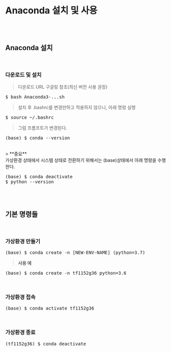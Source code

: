# Anaconda 설치 및 사용

</br></br>

## Anaconda 설치
</br>

### 다운로드 및 설치
> 다운로드 URL 구글링 참조(최신 버전 사용 권장)
<pre>$ bash Anaconda3-...sh</pre>
> 설치 후 .bashrc를 변경만하고 적용하지 않으니, 아래 명령 실행
<pre>$ source ~/.bashrc</pre>
> 그럼 프롬프트가 변경된다.
<pre>(base) $ conda --version</pre>
</br>
> **중요**</br>
가상환경 상태에서 시스템 상태로 전환하기 위해서는 (base)상태에서 아래 명령을 수행한다.</br>

<pre>(base) $ conda deactivate
$ python --version</pre>

</br></br>

## 기본 명령들
</br>

### 가상환경 만들기
<pre>(base) $ conda create -n [NEW-ENV-NAME] (python=3.7)</pre>
> **사용 예**
<pre>(base) $ conda create -n tf1152g36 python=3.6</pre>
</br>

### 가상환경 접속
<pre>(base) $ conda activate tf1152g36</pre>
</br>

### 가상환경 종료
<pre>(tf1152g36) $ conda deactivate</pre>
